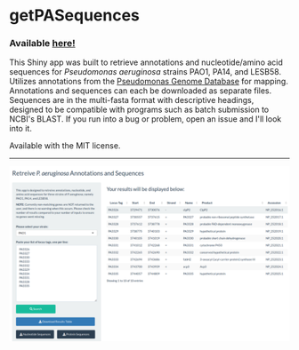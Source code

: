 # getPASequences

### Available [here!](https://travis-m-blimkie.shinyapps.io/getPASequences/)  

This Shiny app was built to retrieve annotations and nucleotide/amino acid
sequences for *Pseudomonas aeruginosa* strains PAO1, PA14, and LESB58. Utilizes
annotations from the [Pseudomonas Genome Database](http://pseudomonas.com/) for
mapping. Annotations and sequences can each be downloaded as separate files.
Sequences are in the multi-fasta format with descriptive headings, designed to
be compatible with programs such as batch submission to NCBI's BLAST. If you run into a bug or problem, open an issue and I'll look into it.

Available with the MIT license. 

***

![](www/getPASequences_screenshot.png)
